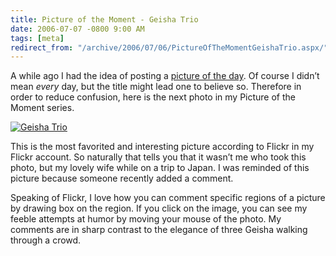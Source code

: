 ```yaml
---
title: Picture of the Moment - Geisha Trio
date: 2006-07-07 -0800 9:00 AM
tags: [meta]
redirect_from: "/archive/2006/07/06/PictureOfTheMomentGeishaTrio.aspx/"
---
```


A while ago I had the idea of posting a [picture of the
day](https://haacked.com/archive/2005/12/12/metro-entrance-bilbao.aspx/ "Bilbao Metro Entrance").
Of course I didn’t mean *every* day, but the title might lead one to
believe so. Therefore in order to reduce confusion, here is the next
photo in my Picture of the Moment series.

[![Geisha
Trio](https://haacked.com/images/GeishaTrio.jpg)](http://flickr.com/photos/haacked/17432593/ "This pic on Flickr")

This is the most favorited and interesting picture according to Flickr
in my Flickr account. So naturally that tells you that it wasn’t me who
took this photo, but my lovely wife while on a trip to Japan. I was
reminded of this picture because someone recently added a comment.

Speaking of Flickr, I love how you can comment specific regions of a
picture by drawing box on the region. If you click on the image, you can
see my feeble attempts at humor by moving your mouse of the photo. My
comments are in sharp contrast to the elegance of three Geisha walking
through a crowd.

